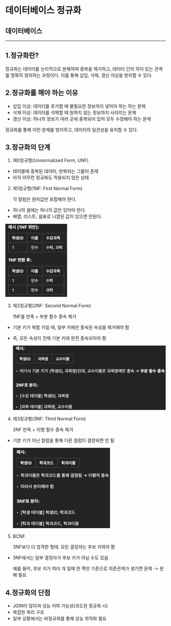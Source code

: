 데이터베이스 정규화
=============

데이터베이스
---------
-------

## 1.정규화란?

정규화는 데이터를 논리적으로 분해햐여 중복을 제거하고, 데이터 간의 의미 있는 관계를 명확히 정의하는 과정이다. 이를 통해 삽입, 삭제, 갱신 이상을 방지할 수 있다.

## 2.정규화를 해야 하는 이유

* 삽입 이상: 데이터를 추가할 때 불필요한 정보까지 넣어야 하는 하는 문제
* 삭제 이상: 데이터를 삭제할 때 원하지 않는 정보까지 사라지는 문제
* 갱신 이상: 하나의 정보가 여러 곳에 중복되어 있어 모두 수정해야 하는 문제

정규화를 통해 이런 문제를 방지하고, 데이터의 일관성을 유지할 수 있다.

## 3.정규화의 단계

1. 제0정규형(Unnormalized Form, UNF)
* 테이블에 중복된 데이터, 반복되는 그룹이 존재
* 아직 아무런 정규화도 적용되지 않은 상태

2. 제1정규형(1NF: First Normal Form)

   각 칼럼은 원자값만 포함해야 한다.

* 하나의 셀에는 하나의 값만 있어야 한다.
* 배열, 리스트, 쉼표로 나열된 값이 있으면 안된다.


![img.png](image/img.png)



3. 제2정규형(2NF: Second Normal Form)

   1NF를 만족 + 부분 함수 종속 제거

* 기본 키가 복합 키일 때, 일부 키에만 종속된 속성을 제거해야 함
* 즉, 모든 속성이 전체 기본 키에 완전 종속되어야 함


  ![img_1.png](image/img_1.png)



4. 제3정규형(3NF: Third Normal Form)

   2NF 만족 + 이행 함수 종속 제거

* 기본 키가 아닌 칼럼을 통해 다른 컬럼이 결정되면 안 됨


  ![img_2.png](image/img_2.png)



5. BCNF

   3NF보다 더 엄격한 형태. 모든 결정자는 후보 키여야 함

* 3NF에서는 일부 결정자가 후보 키가 아닐 수도 있음

  예를 들어, 후보 키가 여러 개 일때 한 쪽만 기준으로 의존관계가 생기면 문제 -> 분해 필요

## 4.정규화의 단점
* JOIN이 많아져 성능 저하 가능성(과도한 정규화 시)
* 복잡한 쿼리 구조
* 일부 상황에서는 비정규화를 통해 성능 최적화 필요

